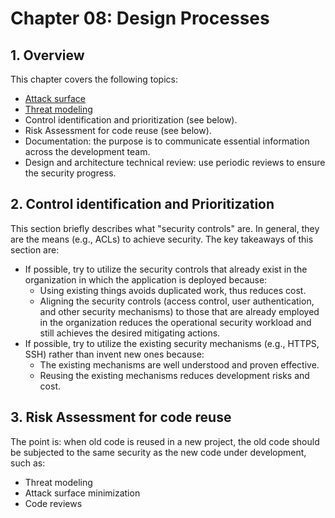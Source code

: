 # Chapter 08: Design Processes

## 1. Overview

This chapter covers the following topics:
- [Attack surface](../Notes/Attack-surface.md)
- [Threat modeling](../Notes/Threat-modeling.md)
- Control identification and prioritization (see below).
- Risk Assessment for code reuse (see below).
- Documentation: the purpose is to communicate essential information across the development team.
- Design and architecture technical review: use periodic reviews to ensure the security progress.

## 2. Control identification and Prioritization

This section briefly describes what "security controls" are. In general, they are the means (e.g., ACLs) to achieve security. The key takeaways of this section are:
- If possible, try to utilize the security controls that already exist in the organization in which the application is deployed because:
  - Using existing things avoids duplicated work, thus reduces cost.
  - Aligning the security controls (access control, user authentication, and other security mechanisms) to those that are already employed in the organization reduces the operational security workload and still achieves the desired mitigating actions.
- If possible, try to utilize the existing security mechanisms (e.g., HTTPS, SSH) rather than invent new ones because:
  - The existing mechanisms are well understood and proven effective.
  - Reusing the existing mechanisms reduces development risks and cost.

## 3. Risk Assessment for code reuse

The point is: when old code is reused in a new project, the old code should be subjected to the same security as the new code under development, such as:
- Threat modeling
- Attack surface minimization
- Code reviews
